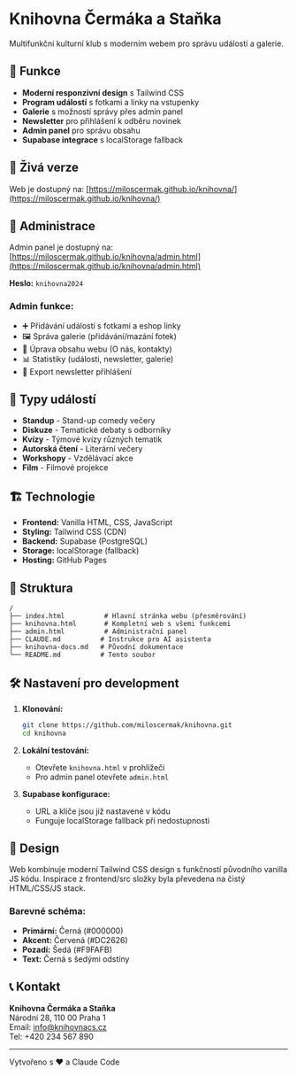 # Knihovna Čermáka a Staňka

Multifunkční kulturní klub s moderním webem pro správu událostí a galerie.

## 🌟 Funkce

- **Moderní responzivní design** s Tailwind CSS
- **Program událostí** s fotkami a linky na vstupenky
- **Galerie** s možností správy přes admin panel
- **Newsletter** pro přihlášení k odběru novinek
- **Admin panel** pro správu obsahu
- **Supabase integrace** s localStorage fallback

## 🚀 Živá verze

Web je dostupný na: [https://miloscermak.github.io/knihovna/](https://miloscermak.github.io/knihovna/)

## 📱 Administrace

Admin panel je dostupný na: [https://miloscermak.github.io/knihovna/admin.html](https://miloscermak.github.io/knihovna/admin.html)

**Heslo:** `knihovna2024`

### Admin funkce:
- ➕ Přidávání událostí s fotkami a eshop linky
- 🖼️ Správa galerie (přidávání/mazání fotek)
- 📝 Úprava obsahu webu (O nás, kontakty)
- 📊 Statistiky (události, newsletter, galerie)
- 📧 Export newsletter přihlášení

## 🎯 Typy událostí

- **Standup** - Stand-up comedy večery
- **Diskuze** - Tematické debaty s odborníky  
- **Kvízy** - Týmové kvízy různých tematik
- **Autorská čtení** - Literární večery
- **Workshopy** - Vzdělávací akce
- **Film** - Filmové projekce

## 🏗️ Technologie

- **Frontend:** Vanilla HTML, CSS, JavaScript
- **Styling:** Tailwind CSS (CDN)
- **Backend:** Supabase (PostgreSQL)
- **Storage:** localStorage (fallback)
- **Hosting:** GitHub Pages

## 📁 Struktura

```
/
├── index.html          # Hlavní stránka webu (přesměrování)
├── knihovna.html       # Kompletní web s všemi funkcemi
├── admin.html          # Administrační panel
├── CLAUDE.md          # Instrukce pro AI asistenta
├── knihovna-docs.md   # Původní dokumentace
└── README.md          # Tento soubor
```

## 🛠️ Nastavení pro development

1. **Klonování:**
   ```bash
   git clone https://github.com/miloscermak/knihovna.git
   cd knihovna
   ```

2. **Lokální testování:**
   - Otevřete `knihovna.html` v prohlížeči
   - Pro admin panel otevřete `admin.html`

3. **Supabase konfigurace:**
   - URL a klíče jsou již nastavené v kódu
   - Funguje localStorage fallback při nedostupnosti

## 🎨 Design

Web kombinuje moderní Tailwind CSS design s funkčností původního vanilla JS kódu. Inspirace z frontend/src složky byla převedena na čistý HTML/CSS/JS stack.

### Barevné schéma:
- **Primární:** Černá (#000000)
- **Akcent:** Červená (#DC2626) 
- **Pozadí:** Šedá (#F9FAFB)
- **Text:** Černá s šedými odstíny

## 📞 Kontakt

**Knihovna Čermáka a Staňka**  
Národní 28, 110 00 Praha 1  
Email: info@knihovnacs.cz  
Tel: +420 234 567 890

---

Vytvořeno s ❤️ a Claude Code